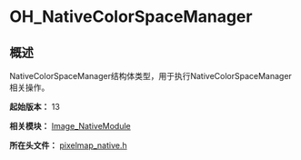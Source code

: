# OH_NativeColorSpaceManager

## 概述

NativeColorSpaceManager结构体类型，用于执行NativeColorSpaceManager相关操作。

**起始版本：** 13

**相关模块：** [Image_NativeModule](capi-image-nativemodule.md)

**所在头文件：** [pixelmap_native.h](capi-pixelmap-native-h.md)


